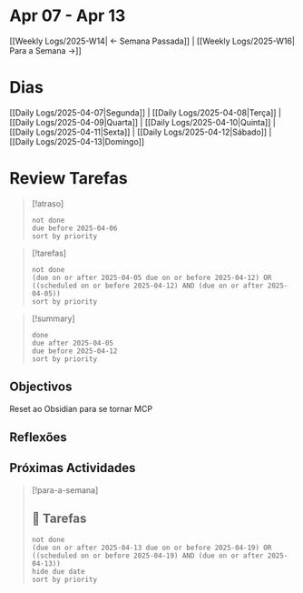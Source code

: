 # Apr 07 - Apr 13
[[Weekly Logs/2025-W14|  <- Semana Passada]] | [[Weekly Logs/2025-W16| Para a Semana ->]]

# Dias
[[Daily Logs/2025-04-07|Segunda]] | [[Daily Logs/2025-04-08|Terça]] | [[Daily Logs/2025-04-09|Quarta]] | [[Daily Logs/2025-04-10|Quinta]] | [[Daily Logs/2025-04-11|Sexta]] | [[Daily Logs/2025-04-12|Sábado]] | [[Daily Logs/2025-04-13|Domingo]]


# Review Tarefas

> [!atraso]
> ```tasks
> not done
> due before 2025-04-06
> sort by priority
> ```

> [!tarefas]
> ```tasks
> not done
> (due on or after 2025-04-05 due on or before 2025-04-12) OR ((scheduled on or before 2025-04-12) AND (due on or after 2025-04-05))
> sort by priority
> ```

> [!summary]
> ```tasks
> done
> due after 2025-04-05
> due before 2025-04-12
> sort by priority
> ```
## Objectivos

Reset ao Obsidian para se tornar MCP

## Reflexões



## Próximas Actividades
> [!para-a-semana]
> 
> ## 💼 Tarefas
> ```tasks
> not done
> (due on or after 2025-04-13 due on or before 2025-04-19) OR ((scheduled on or before 2025-04-19) AND (due on or after 2025-04-13))
> hide due date
> sort by priority
>```


